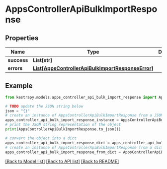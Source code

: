 # AppsControllerApiBulkImportResponse


## Properties

Name | Type | Description | Notes
------------ | ------------- | ------------- | -------------
**success** | **List[str]** |  | [optional] 
**errors** | [**List[AppsControllerApiBulkImportResponseError]**](AppsControllerApiBulkImportResponseError.md) |  | [optional] 

## Example

```python
from kestrapy.models.apps_controller_api_bulk_import_response import AppsControllerApiBulkImportResponse

# TODO update the JSON string below
json = "{}"
# create an instance of AppsControllerApiBulkImportResponse from a JSON string
apps_controller_api_bulk_import_response_instance = AppsControllerApiBulkImportResponse.from_json(json)
# print the JSON string representation of the object
print(AppsControllerApiBulkImportResponse.to_json())

# convert the object into a dict
apps_controller_api_bulk_import_response_dict = apps_controller_api_bulk_import_response_instance.to_dict()
# create an instance of AppsControllerApiBulkImportResponse from a dict
apps_controller_api_bulk_import_response_from_dict = AppsControllerApiBulkImportResponse.from_dict(apps_controller_api_bulk_import_response_dict)
```
[[Back to Model list]](../README.md#documentation-for-models) [[Back to API list]](../README.md#documentation-for-api-endpoints) [[Back to README]](../README.md)


